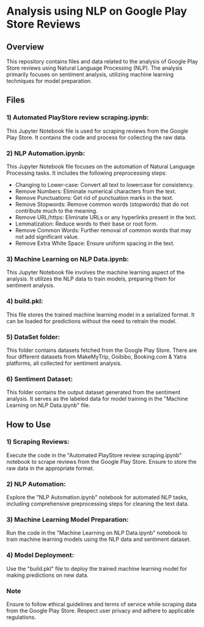 # Analysis using NLP on Google Play Store Reviews
## Overview
This repository contains files and data related to the analysis of Google Play Store reviews using Natural Language Processing (NLP). The analysis primarily focuses on sentiment analysis, utilizing machine learning techniques for model preparation.

## Files
### 1) Automated PlayStore review scraping.ipynb: 
This Jupyter Notebook file is used for scraping reviews from the Google Play Store. It contains the code and process for collecting the raw data.

### 2) NLP Automation.ipynb: 
This Jupyter Notebook file focuses on the automation of Natural Language Processing tasks. It includes the following preprocessing steps:
- Changing to Lower-case: Convert all text to lowercase for consistency.
- Remove Numbers: Eliminate numerical characters from the text.
- Remove Punctuations: Get rid of punctuation marks in the text.
- Remove Stopwords: Remove common words (stopwords) that do not contribute much to the meaning.
- Remove URL/https: Eliminate URLs or any hyperlinks present in the text.
- Lemmatization: Reduce words to their base or root form.
- Remove Common Words: Further removal of common words that may not add significant value.
- Remove Extra White Space: Ensure uniform spacing in the text.

### 3) Machine Learning on NLP Data.ipynb: 
This Jupyter Notebook file involves the machine learning aspect of the analysis. It utilizes the NLP data to train models, preparing them for sentiment analysis.

### 4) build.pkl: 
This file stores the trained machine learning model in a serialized format. It can be loaded for predictions without the need to retrain the model.

### 5) DataSet folder: 
This folder contains datasets fetched from the Google Play Store. There are four different datasets from MakeMyTrip, Goibibo, Booking.com & Yatra platforms, all collected for sentiment analysis.

### 6) Sentiment Dataset: 
This folder contains the output dataset generated from the sentiment analysis. It serves as the labeled data for model training in the "Machine Learning on NLP Data.ipynb" file.

## How to Use
### 1) Scraping Reviews: 
Execute the code in the "Automated PlayStore review scraping.ipynb" notebook to scrape reviews from the Google Play Store. Ensure to store the raw data in the appropriate format.

### 2) NLP Automation: 
Explore the "NLP Automation.ipynb" notebook for automated NLP tasks, including comprehensive preprocessing steps for cleaning the text data.

### 3) Machine Learning Model Preparation: 
Run the code in the "Machine Learning on NLP Data.ipynb" notebook to train machine learning models using the NLP data and sentiment dataset.

### 4) Model Deployment: 
Use the "build.pkl" file to deploy the trained machine learning model for making predictions on new data.

### Note
Ensure to follow ethical guidelines and terms of service while scraping data from the Google Play Store. Respect user privacy and adhere to applicable regulations.
